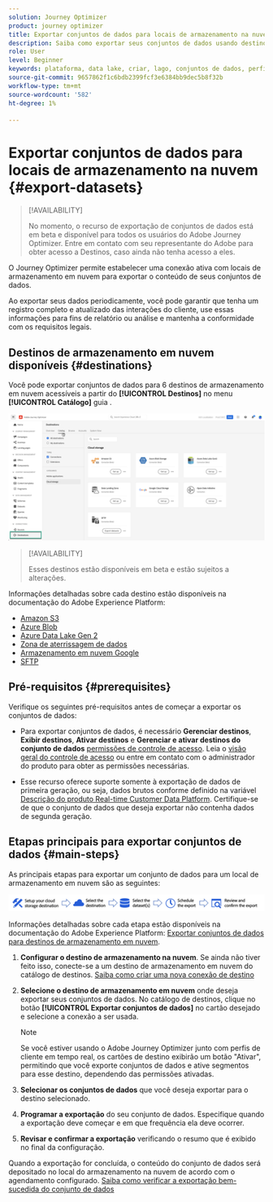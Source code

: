 ```yaml
---
solution: Journey Optimizer
product: journey optimizer
title: Exportar conjuntos de dados para locais de armazenamento na nuvem
description: Saiba como exportar seus conjuntos de dados usando destinos de armazenamento na nuvem do Adobe Experience Platform.
role: User
level: Beginner
keywords: plataforma, data lake, criar, lago, conjuntos de dados, perfil
source-git-commit: 9657862f1c6bdb2399fcf3e6384bb9dec5b8f32b
workflow-type: tm+mt
source-wordcount: '582'
ht-degree: 1%

---
```



# Exportar conjuntos de dados para locais de armazenamento na nuvem {#export-datasets}

>[!AVAILABILITY]
>
>No momento, o recurso de exportação de conjuntos de dados está em beta e disponível para todos os usuários do Adobe Journey Optimizer. Entre em contato com seu representante do Adobe para obter acesso a Destinos, caso ainda não tenha acesso a eles.

O Journey Optimizer permite estabelecer uma conexão ativa com locais de armazenamento em nuvem para exportar o conteúdo de seus conjuntos de dados.

Ao exportar seus dados periodicamente, você pode garantir que tenha um registro completo e atualizado das interações do cliente, use essas informações para fins de relatório ou análise e mantenha a conformidade com os requisitos legais.

## Destinos de armazenamento em nuvem disponíveis {#destinations}

Você pode exportar conjuntos de dados para 6 destinos de armazenamento em nuvem acessíveis a partir do **[!UICONTROL Destinos]** no menu **[!UICONTROL Catálogo]** guia .

![](assets/dataset-export-setup.png)

>[!AVAILABILITY]
>
>Esses destinos estão disponíveis em beta e estão sujeitos a alterações.

Informações detalhadas sobre cada destino estão disponíveis na documentação do Adobe Experience Platform:

* [Amazon S3](https://experienceleague.adobe.com/docs/experience-platform/destinations/catalog/cloud-storage/amazon-s3.html)
* [Azure Blob](https://experienceleague.adobe.com/docs/experience-platform/destinations/catalog/cloud-storage/azure-blob.html)
* [Azure Data Lake Gen 2](https://experienceleague.adobe.com/docs/experience-platform/destinations/catalog/cloud-storage/adls-gen2.html)
* [Zona de aterrissagem de dados](https://experienceleague.adobe.com/docs/experience-platform/destinations/catalog/cloud-storage/data-landing-zone.html)
* [Armazenamento em nuvem Google](https://experienceleague.adobe.com/docs/experience-platform/destinations/catalog/cloud-storage/google-cloud-storage.html)
* [SFTP](https://experienceleague.adobe.com/docs/experience-platform/destinations/catalog/cloud-storage/sftp.html)

## Pré-requisitos {#prerequisites}

Verifique os seguintes pré-requisitos antes de começar a exportar os conjuntos de dados:

* Para exportar conjuntos de dados, é necessário **Gerenciar destinos**, **Exibir destinos**, **Ativar destinos** e **Gerenciar e ativar destinos do conjunto de dados** [permissões de controle de acesso](https://experienceleague.adobe.com/docs/experience-platform/access-control/home.html#permissions). Leia o [visão geral do controle de acesso](https://experienceleague.adobe.com/docs/experience-platform/access-control/ui/overview.html) ou entre em contato com o administrador do produto para obter as permissões necessárias.

* Esse recurso oferece suporte somente à exportação de dados de primeira geração, ou seja, dados brutos conforme definido na variável [Descrição do produto Real-time Customer Data Platform](https://helpx.adobe.com/legal/product-descriptions/real-time-customer-data-platform-b2c-edition-prime-and-ultimate-packages.html). Certifique-se de que o conjunto de dados que deseja exportar não contenha dados de segunda geração.

## Etapas principais para exportar conjuntos de dados {#main-steps}

As principais etapas para exportar um conjunto de dados para um local de armazenamento em nuvem são as seguintes:

![](assets/dataset-export-process.png)

Informações detalhadas sobre cada etapa estão disponíveis na documentação do Adobe Experience Platform: [Exportar conjuntos de dados para destinos de armazenamento em nuvem](https://experienceleague.adobe.com/docs/experience-platform/destinations/ui/activate/export-datasets.html?lang=en).

1. **Configurar o destino de armazenamento na nuvem**. Se ainda não tiver feito isso, conecte-se a um destino de armazenamento em nuvem do catálogo de destinos. [Saiba como criar uma nova conexão de destino](https://experienceleague.adobe.com/docs/experience-platform/destinations/ui/connect-destination.html?lang=en#setup)

   <!--![](assets/dataset-export-setup.png)-->

1. **Selecione o destino de armazenamento em nuvem** onde deseja exportar seus conjuntos de dados. No catálogo de destinos, clique no botão **[!UICONTROL Exportar conjuntos de dados]** no cartão desejado e selecione a conexão a ser usada.

   <!--![](assets/dataset-export-destination.png)-->

   >[!NOTE]
   >
   >Se você estiver usando o Adobe Journey Optimizer junto com perfis de cliente em tempo real, os cartões de destino exibirão um botão &quot;Ativar&quot;, permitindo que você exporte conjuntos de dados e ative segmentos para esse destino, dependendo das permissões ativadas.

1. **Selecionar os conjuntos de dados** que você deseja exportar para o destino selecionado.

   <!--![](assets/dataset-export-dataset-selection.png)-->

1. **Programar a exportação** do seu conjunto de dados. Especifique quando a exportação deve começar e em que frequência ela deve ocorrer.

   <!--![](assets/dataset-export-schedule.png)-->

1. **Revisar e confirmar a exportação** verificando o resumo que é exibido no final da configuração.

   <!--![](assets/dataset-export-review.png)-->

Quando a exportação for concluída, o conteúdo do conjunto de dados será depositado no local do armazenamento na nuvem de acordo com o agendamento configurado. [Saiba como verificar a exportação bem-sucedida do conjunto de dados](https://experienceleague.adobe.com/docs/experience-platform/destinations/ui/activate/export-datasets.html#verify)
